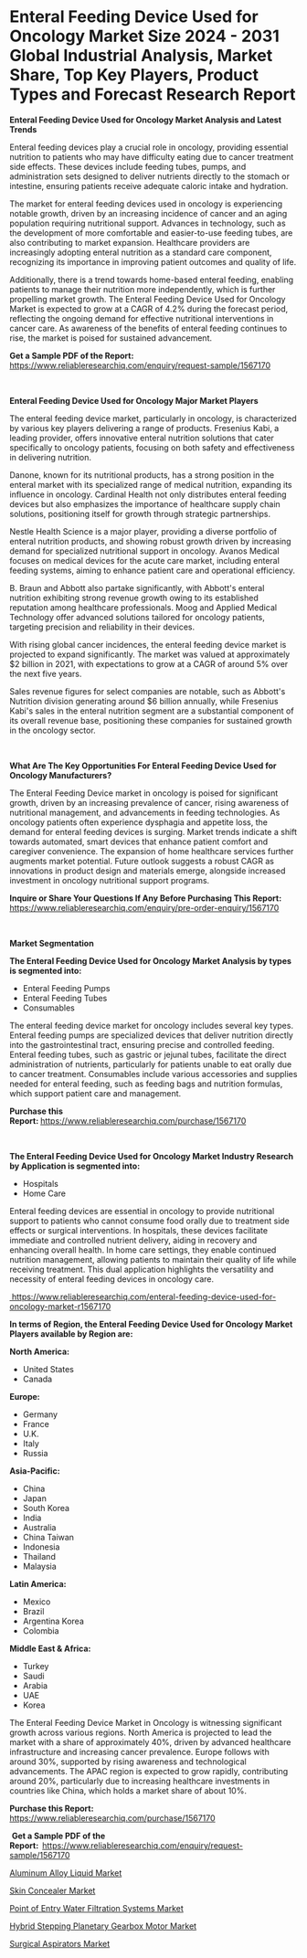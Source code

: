<p><h1>Enteral Feeding Device Used for Oncology Market Size 2024 - 2031 Global Industrial Analysis, Market Share, Top Key Players, Product Types and Forecast Research Report</h1></p><p><strong>Enteral Feeding Device Used for Oncology Market Analysis and Latest Trends</strong></p>
<p><p>Enteral feeding devices play a crucial role in oncology, providing essential nutrition to patients who may have difficulty eating due to cancer treatment side effects. These devices include feeding tubes, pumps, and administration sets designed to deliver nutrients directly to the stomach or intestine, ensuring patients receive adequate caloric intake and hydration.</p><p>The market for enteral feeding devices used in oncology is experiencing notable growth, driven by an increasing incidence of cancer and an aging population requiring nutritional support. Advances in technology, such as the development of more comfortable and easier-to-use feeding tubes, are also contributing to market expansion. Healthcare providers are increasingly adopting enteral nutrition as a standard care component, recognizing its importance in improving patient outcomes and quality of life.</p><p>Additionally, there is a trend towards home-based enteral feeding, enabling patients to manage their nutrition more independently, which is further propelling market growth. The Enteral Feeding Device Used for Oncology Market is expected to grow at a CAGR of 4.2% during the forecast period, reflecting the ongoing demand for effective nutritional interventions in cancer care. As awareness of the benefits of enteral feeding continues to rise, the market is poised for sustained advancement.</p></p>
<p><strong>Get a Sample PDF of the Report:&nbsp;</strong> <a href="https://www.reliableresearchiq.com/enquiry/request-sample/1567170?utm_campaign=103&utm_medium=2&utm_source=Github&utm_content=ia&utm_term=07122024&utm_id=enteral-feeding-device-used-for-oncology">https://www.reliableresearchiq.com/enquiry/request-sample/1567170</a></p>
<p>&nbsp;</p>
<p><strong>Enteral Feeding Device Used for Oncology Major Market Players</strong></p>
<p><p>The enteral feeding device market, particularly in oncology, is characterized by various key players delivering a range of products. Fresenius Kabi, a leading provider, offers innovative enteral nutrition solutions that cater specifically to oncology patients, focusing on both safety and effectiveness in delivering nutrition.</p><p>Danone, known for its nutritional products, has a strong position in the enteral market with its specialized range of medical nutrition, expanding its influence in oncology. Cardinal Health not only distributes enteral feeding devices but also emphasizes the importance of healthcare supply chain solutions, positioning itself for growth through strategic partnerships.</p><p>Nestle Health Science is a major player, providing a diverse portfolio of enteral nutrition products, and showing robust growth driven by increasing demand for specialized nutritional support in oncology. Avanos Medical focuses on medical devices for the acute care market, including enteral feeding systems, aiming to enhance patient care and operational efficiency.</p><p>B. Braun and Abbott also partake significantly, with Abbott's enteral nutrition exhibiting strong revenue growth owing to its established reputation among healthcare professionals. Moog and Applied Medical Technology offer advanced solutions tailored for oncology patients, targeting precision and reliability in their devices.</p><p>With rising global cancer incidences, the enteral feeding device market is projected to expand significantly. The market was valued at approximately $2 billion in 2021, with expectations to grow at a CAGR of around 5% over the next five years.</p><p>Sales revenue figures for select companies are notable, such as Abbott's Nutrition division generating around $6 billion annually, while Fresenius Kabi's sales in the enteral nutrition segment are a substantial component of its overall revenue base, positioning these companies for sustained growth in the oncology sector.</p></p>
<p>&nbsp;</p>
<p><strong>What Are The Key Opportunities For Enteral Feeding Device Used for Oncology Manufacturers?</strong></p>
<p><p>The Enteral Feeding Device market in oncology is poised for significant growth, driven by an increasing prevalence of cancer, rising awareness of nutritional management, and advancements in feeding technologies. As oncology patients often experience dysphagia and appetite loss, the demand for enteral feeding devices is surging. Market trends indicate a shift towards automated, smart devices that enhance patient comfort and caregiver convenience. The expansion of home healthcare services further augments market potential. Future outlook suggests a robust CAGR as innovations in product design and materials emerge, alongside increased investment in oncology nutritional support programs.</p></p>
<p><strong>Inquire or Share Your Questions If Any Before Purchasing This Report:</strong> <a href="https://www.reliableresearchiq.com/enquiry/pre-order-enquiry/1567170?utm_campaign=103&utm_medium=2&utm_source=Github&utm_content=ia&utm_term=07122024&utm_id=enteral-feeding-device-used-for-oncology">https://www.reliableresearchiq.com/enquiry/pre-order-enquiry/1567170</a></p>
<p>&nbsp;</p>
<p><strong>Market Segmentation</strong></p>
<p><strong>The Enteral Feeding Device Used for Oncology Market Analysis by types is segmented into:</strong></p>
<p><ul><li>Enteral Feeding Pumps</li><li>Enteral Feeding Tubes</li><li>Consumables</li></ul></p>
<p><p>The enteral feeding device market for oncology includes several key types. Enteral feeding pumps are specialized devices that deliver nutrition directly into the gastrointestinal tract, ensuring precise and controlled feeding. Enteral feeding tubes, such as gastric or jejunal tubes, facilitate the direct administration of nutrients, particularly for patients unable to eat orally due to cancer treatment. Consumables include various accessories and supplies needed for enteral feeding, such as feeding bags and nutrition formulas, which support patient care and management.</p></p>
<p><strong>Purchase this Report:&nbsp;</strong><a href="https://www.reliableresearchiq.com/purchase/1567170?utm_campaign=103&utm_medium=2&utm_source=Github&utm_content=ia&utm_term=07122024&utm_id=enteral-feeding-device-used-for-oncology">https://www.reliableresearchiq.com/purchase/1567170</a></p>
<p>&nbsp;</p>
<p><strong>The Enteral Feeding Device Used for Oncology Market Industry Research by Application is segmented into:</strong></p>
<p><ul><li>Hospitals</li><li>Home Care</li></ul></p>
<p><p>Enteral feeding devices are essential in oncology to provide nutritional support to patients who cannot consume food orally due to treatment side effects or surgical interventions. In hospitals, these devices facilitate immediate and controlled nutrient delivery, aiding in recovery and enhancing overall health. In home care settings, they enable continued nutrition management, allowing patients to maintain their quality of life while receiving treatment. This dual application highlights the versatility and necessity of enteral feeding devices in oncology care.</p></p>
<p><a href="https://www.reliableresearchiq.com/enteral-feeding-device-used-for-oncology-market-r1567170?utm_campaign=103&utm_medium=2&utm_source=Github&utm_content=ia&utm_term=07122024&utm_id=enteral-feeding-device-used-for-oncology">&nbsp;https://www.reliableresearchiq.com/enteral-feeding-device-used-for-oncology-market-r1567170</a></p>
<p><strong>In terms of Region, the Enteral Feeding Device Used for Oncology Market Players available by Region are:</strong></p>
<p>
    <p> <strong> North America: </strong>
        <ul>
            <li>United States</li>
            <li>Canada</li>
        </ul>
        </p> 
    <p> <strong> Europe: </strong>
        <ul>
            <li>Germany</li>
            <li>France</li>
            <li>U.K.</li>
            <li>Italy</li>
            <li>Russia</li>
        </ul>
        </p> 
    <p> <strong> Asia-Pacific: </strong>
        <ul>
            <li>China</li>
            <li>Japan</li>
            <li>South Korea</li>
            <li>India</li>
            <li>Australia</li>
            <li>China Taiwan</li>
            <li>Indonesia</li>
            <li>Thailand</li>
            <li>Malaysia</li>
        </ul>
        </p> 
    <p> <strong> Latin America: </strong>
        <ul>
            <li>Mexico</li>
            <li>Brazil</li>
            <li>Argentina Korea</li>
            <li>Colombia</li>
        </ul>
        </p> 
    <p> <strong> Middle East & Africa: </strong>
        <ul>
            <li>Turkey</li>
            <li>Saudi</li>
            <li>Arabia</li>
            <li>UAE</li>
            <li>Korea</li>
        </ul>
    </p>
    </p>
<p><p>The Enteral Feeding Device Market in Oncology is witnessing significant growth across various regions. North America is projected to lead the market with a share of approximately 40%, driven by advanced healthcare infrastructure and increasing cancer prevalence. Europe follows with around 30%, supported by rising awareness and technological advancements. The APAC region is expected to grow rapidly, contributing around 20%, particularly due to increasing healthcare investments in countries like China, which holds a market share of about 10%.</p></p>
<p><strong>Purchase this Report: </strong><a href="https://www.reliableresearchiq.com/purchase/1567170?utm_campaign=103&utm_medium=2&utm_source=Github&utm_content=ia&utm_term=07122024&utm_id=enteral-feeding-device-used-for-oncology">https://www.reliableresearchiq.com/purchase/1567170</a></p>
<p>&nbsp;<strong>Get a Sample PDF of the Report:&nbsp;&nbsp;</strong><a href="https://www.reliableresearchiq.com/enquiry/request-sample/1567170?utm_campaign=103&utm_medium=2&utm_source=Github&utm_content=ia&utm_term=07122024&utm_id=enteral-feeding-device-used-for-oncology">https://www.reliableresearchiq.com/enquiry/request-sample/1567170</a></p>
<p><strong></strong></p>
<p><p><a href="https://issuu.com/reportprime-2/docs/aluminum-alloy-liquid-market-size-2030.pptx?utm_campaign=103&utm_medium=2&utm_source=Github&utm_content=ia&utm_term=07122024&utm_id=enteral-feeding-device-used-for-oncology">Aluminum Alloy Liquid Market</a></p><p><a href="https://www.linkedin.com/pulse/skin-concealer-market-size-overview-growth-analysis-44-cagr-gqebe?utm_campaign=103&utm_medium=2&utm_source=Github&utm_content=ia&utm_term=07122024&utm_id=enteral-feeding-device-used-for-oncology">Skin Concealer Market</a></p><p><a href="https://www.linkedin.com/pulse/informative-market-analysis-point-entry-water-filtration-ezhqf?utm_campaign=103&utm_medium=2&utm_source=Github&utm_content=ia&utm_term=07122024&utm_id=enteral-feeding-device-used-for-oncology">Point of Entry Water Filtration Systems Market</a></p><p><a href="https://issuu.com/reportprime-2/docs/hybrid-stepping-planetary-gearbox-motor-market-siz?utm_campaign=103&utm_medium=2&utm_source=Github&utm_content=ia&utm_term=07122024&utm_id=enteral-feeding-device-used-for-oncology">Hybrid Stepping Planetary Gearbox Motor Market</a></p><p><a href="https://www.linkedin.com/pulse/surgical-aspirators-market-forecast-key-players-analysis-from-z8vpe?utm_campaign=103&utm_medium=2&utm_source=Github&utm_content=ia&utm_term=07122024&utm_id=enteral-feeding-device-used-for-oncology">Surgical Aspirators Market</a></p></p>